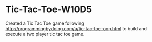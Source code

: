 # Tic-Tac-Toe-W10D5
Created a Tic Tac Toe game following http://programmingbydoing.com/a/tic-tac-toe-oop.html to build and execute a two player tic tac toe game.
